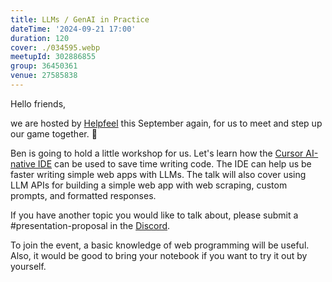 ```yaml
---
title: LLMs / GenAI in Practice
dateTime: '2024-09-21 17:00'
duration: 120
cover: ./034595.webp
meetupId: 302886855
group: 36450361
venue: 27585838
---
```


Hello friends,

we are hosted by [Helpfeel](https://www.helpfeel.com/) this September again, for us to meet and step up our game together. 🚀

Ben is going to hold a little workshop for us. Let's learn how the [Cursor AI-native IDE](https://www.cursor.com/) can be used to save time writing code. The IDE can help us be faster writing simple web apps with LLMs. The talk will also cover using LLM APIs for building a simple web app with web scraping, custom prompts, and formatted responses.

If you have another topic you would like to talk about, please submit a #presentation-proposal in the [Discord](https://owddm.com/discord).

To join the event, a basic knowledge of web programming will be useful. Also, it would be good to bring your notebook if you want to try it out by yourself.

